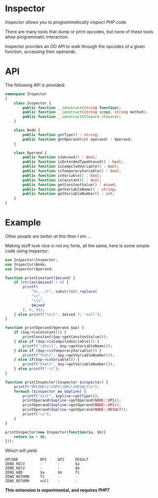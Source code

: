 Inspector
========
*Inspector allows you to programmatically inspect PHP code*

There are many tools that dump or print opcodes, but none of these tools allow programmatic interaction.

Inspector provides an OO API to walk through the opcodes of a given function, accessing their operands.

API
===

The following API is provided:

```php
namespace Inspector 
{
	class Inspector {
		public function __construct(string function);
		public function __construct(string scope, string method);
		public function __construct(Closure closure);
	}

	class Node {
		public function getType() : string;
		public function getOperand(int operand) : Operand;
	}

	class Operand {
		public function isUnused() : bool;
		public function isExtendedTypeUnused() : bool;
		public function isCompiledVariable() : bool;
		public function isTemporaryVariable() : bool;
		public function isVariable() : bool;
		public function isConstant() : bool;
		public function getConstantValue() : mixed;
		public function getVariableName() : string;
		public function getVariableNumber() : int;
	}
}
```

Example
======
*Other people are better at this than I am ...*

Making stuff look nice is not my forte, all the same, here is some simple code using Inspector:

```php
use Inspector\Inspector;
use Inspector\Node;
use Inspector\Operand;

function printConstant($mixed) {
	if (strlen($mixed) > 8) {
		printf(
			"%s...\t", substr(str_replace(
			"\n",
			"\\n",
			$mixed
		), 0, 8));
	} else printf("%s\t", $mixed ?: "null");
}

function printOperand(Operand $op) {
	if ($op->isConstant()) {
		printConstant($op->getConstantValue());
	} else if ($op->isCompiledVariable()) {
		printf("\$%s\t", $op->getVariableName());
	} else if ($op->isTemporaryVariable()) {
		printf("T%d\t", $op->getVariableNumber());
	} else if($op->isVariable()) {
		printf("V%d\t", $op->getVariableNumber());
	} else printf("-\t");
}

function printInspector(Inspector $inspector) {
	printf("OPCODE\t\tOP1\tOP2\tRESULT\n");
	foreach ($inspector as $opline) {
		printf("%s\t", $opline->getType());
		printOperand($opline->getOperand(NODE::OP1));
		printOperand($opline->getOperand(NODE::OP2));
		printOperand($opline->getOperand(NODE::RESULT));
		printf("\n");
	}
}

printInspector(new Inspector(function($a, $b){
	return $a + $b;
}));
```

Which will yield:

```
OPCODE          OP1     OP2     RESULT
ZEND_RECV       -       -       $a
ZEND_RECV       -       -       $b
ZEND_ADD        $a      $b      T1
ZEND_RETURN     T1      -       -
ZEND_RETURN     null    -       -
```

**This extension is experimental, and requires PHP7**

